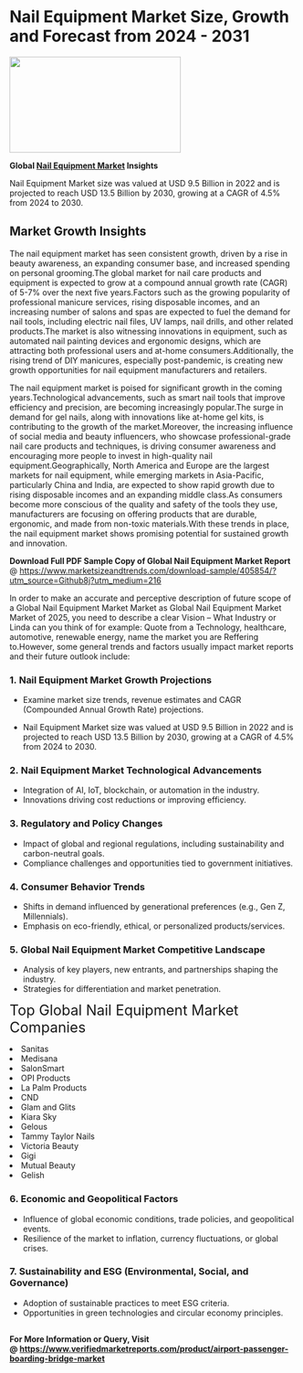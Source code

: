 <H1>Nail Equipment Market Size, Growth and Forecast from 2024 - 2031</H1><img class="aligncenter size-medium wp-image-584254" src="https://thirdeyenews.in/wp-content/uploads/2024/09/Global-Market-Research-300x168.jpeg" alt="" width="300" height="168" /><p><strong>Global&nbsp;<a href="https://www.marketsizeandtrends.com/download-sample/405854/?utm_source=Github8j?utm_medium=216">Nail Equipment Market</a> Insights</strong></p><p>Nail Equipment Market size was valued at USD 9.5 Billion in 2022 and is projected to reach USD 13.5 Billion by 2030, growing at a CAGR of 4.5% from 2024 to 2030.</p><p><h2>Market Growth Insights</h2> <p>The nail equipment market has seen consistent growth, driven by a rise in beauty awareness, an expanding consumer base, and increased spending on personal grooming.The global market for nail care products and equipment is expected to grow at a compound annual growth rate (CAGR) of 5-7% over the next five years.Factors such as the growing popularity of professional manicure services, rising disposable incomes, and an increasing number of salons and spas are expected to fuel the demand for nail tools, including electric nail files, UV lamps, nail drills, and other related products.The market is also witnessing innovations in equipment, such as automated nail painting devices and ergonomic designs, which are attracting both professional users and at-home consumers.Additionally, the rising trend of DIY manicures, especially post-pandemic, is creating new growth opportunities for nail equipment manufacturers and retailers.</p> <p>The nail equipment market is poised for significant growth in the coming years.Technological advancements, such as smart nail tools that improve efficiency and precision, are becoming increasingly popular.The surge in demand for gel nails, along with innovations like at-home gel kits, is contributing to the growth of the market.Moreover, the increasing influence of social media and beauty influencers, who showcase professional-grade nail care products and techniques, is driving consumer awareness and encouraging more people to invest in high-quality nail equipment.Geographically, North America and Europe are the largest markets for nail equipment, while emerging markets in Asia-Pacific, particularly China and India, are expected to show rapid growth due to rising disposable incomes and an expanding middle class.As consumers become more conscious of the quality and safety of the tools they use, manufacturers are focusing on offering products that are durable, ergonomic, and made from non-toxic materials.With these trends in place, the nail equipment market shows promising potential for sustained growth and innovation.</p> <p><span class=""><strong>Download Full PDF Sample Copy of Global Nail Equipment Market Report</strong> @ <a href="https://www.marketsizeandtrends.com/download-sample/405854/?utm_source=Github8j?utm_medium=216" target="_blank">https://www.marketsizeandtrends.com/download-sample/405854/?utm_source=Github8j?utm_medium=216</a></span></p><p>In order to make an accurate and perceptive description of future scope of a Global&nbsp;Nail Equipment Market Market as Global&nbsp;Nail Equipment Market Market of 2025, you need to describe a clear Vision &ndash; What Industry or Linda can you think of for example: Quote from a Technology, healthcare, automotive, renewable energy, name the market you are Reffering to.However, some general trends and factors usually impact market reports and their future outlook include:</p><h3>1.&nbsp;<strong>Nail Equipment Market Growth Projections</strong></h3><ul><li>Examine market size trends, revenue estimates and CAGR (Compounded Annual Growth Rate) projections.</li><li><p>Nail Equipment Market size was valued at USD 9.5 Billion in 2022 and is projected to reach USD 13.5 Billion by 2030, growing at a CAGR of 4.5% from 2024 to 2030.</p></li></ul><h3>2.&nbsp;<strong>Nail Equipment Market Technological Advancements</strong></h3><ul><li>Integration of AI, IoT, blockchain, or automation in the industry.</li><li>Innovations driving cost reductions or improving efficiency.</li></ul><h3>3.&nbsp;<strong>Regulatory and Policy Changes</strong></h3><ul><li>Impact of global and regional regulations, including sustainability and carbon-neutral goals.</li><li>Compliance challenges and opportunities tied to government initiatives.</li></ul><h3>4.&nbsp;<strong>Consumer Behavior Trends</strong></h3><ul><li>Shifts in demand influenced by generational preferences (e.g., Gen Z, Millennials).</li><li>Emphasis on eco-friendly, ethical, or personalized products/services.</li></ul><h3>5.&nbsp;<strong>Global Nail Equipment Market Competitive Landscape</strong></h3><ul><li>Analysis of key players, new entrants, and partnerships shaping the industry.</li><li>Strategies for differentiation and market penetration.</li></ul><p data-pm-slice="1 1 []"><span style="color: inherit; font-family: inherit; font-size: 25px;">Top Global Nail Equipment Market Companies</span></p><div class="" data-test-id=""><p><li>Sanitas</li><li> Medisana</li><li> SalonSmart</li><li> OPI Products</li><li> La Palm Products</li><li> CND</li><li> Glam and Glits</li><li> Kiara Sky</li><li> Gelous</li><li> Tammy Taylor Nails</li><li> Victoria Beauty</li><li> Gigi</li><li> Mutual Beauty</li><li> Gelish</li></p></div><h3>6.&nbsp;<strong>Economic and Geopolitical Factors</strong></h3><ul><li>Influence of global economic conditions, trade policies, and geopolitical events.</li><li>Resilience of the market to inflation, currency fluctuations, or global crises.</li></ul><h3>7.&nbsp;<strong>Sustainability and ESG (Environmental, Social, and Governance)</strong></h3><ul><li>Adoption of sustainable practices to meet ESG criteria.</li><li>Opportunities in green technologies and circular economy principles.</li></ul><h2><strong style="font-size: 14px;">For More Information or Query, Visit @&nbsp;</strong><a style="background-color: #ffffff; font-size: 14px;" href="https://www.marketsizeandtrends.com/report/nail-equipment-market/" target="_blank">https://www.verifiedmarketreports.com/product/airport-passenger-boarding-bridge-market</a></h2>